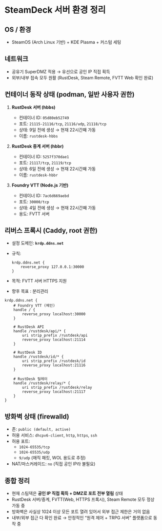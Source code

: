 # SteamDeck 서버 환경 정리

## OS / 환경
- SteamOS (Arch Linux 기반) + KDE Plasma + 커스텀 세팅

## 네트워크
- 공유기 SuperDMZ 적용 → 유선으로 공인 IP 직접 획득
- 외부/내부 접속 모두 원활 (RustDesk, Steam Remote, FVTT Web 확인 완료)

## 컨테이너 동작 상태 (podman, 일반 사용자 권한)
1. **RustDesk 서버 (hbbs)**
   - 컨테이너 ID: `05d80eb52749`
   - 포트: `21115-21116/tcp`, `21116/udp`, `21118/tcp`
   - 상태: 9일 전에 생성 → 현재 22시간째 가동
   - 이름: `rustdesk-hbbs`

2. **RustDesk 중계 서버 (hbbr)**
   - 컨테이너 ID: `5257f370dae1`
   - 포트: `21117/tcp`, `21119/tcp`
   - 상태: 6일 전에 생성 → 현재 22시간째 가동
   - 이름: `rustdesk-hbbr`

3. **Foundry VTT (Node.js 기반)**
   - 컨테이너 ID: `7ac6d669aebd`
   - 포트: `30000/tcp`
   - 상태: 4일 전에 생성 → 현재 22시간째 가동
   - 용도: FVTT 서버

## 리버스 프록시 (Caddy, root 권한)
- 설정 도메인: **`krdp.ddns.net`**
- 규칙:
  ```caddy
  krdp.ddns.net {
      reverse_proxy 127.0.0.1:30000
  }
  ```
- 목적: FVTT 서버 HTTPS 지원

- 향후 목표 : 분리관리
```caddyfile
krdp.ddns.net {
    # Foundry VTT (메인)
    handle / {
        reverse_proxy localhost:30000
    }
    
    # RustDesk API
    handle /rustdesk/api/* {
        uri strip_prefix /rustdesk/api
        reverse_proxy localhost:21114
    }
    
    # RustDesk ID
    handle /rustdesk/id/* {
        uri strip_prefix /rustdesk/id
        reverse_proxy localhost:21116
    }
    
    # RustDesk 릴레이
    handle /rustdesk/relay/* {
        uri strip_prefix /rustdesk/relay
        reverse_proxy localhost:21117
    }
}
```

## 방화벽 상태 (firewalld)
- 존: `public (default, active)`
- 허용 서비스: `dhcpv6-client`, `http`, `https`, `ssh`
- 허용 포트:
  - `1024-65535/tcp`
  - `1024-65535/udp`
  - `9/udp` (매직 패킷, WOL 용도로 추정)
- NAT/마스커레이드: `no` (직접 공인 IP라 불필요)

## 종합 정리
- 현재 스팀덱은 **공인 IP 직접 획득 + DMZ로 포트 전부 열림** 상태
- RustDesk 서버/중계, FVTT(Web, HTTPS 프록시), Steam Remote 모두 정상 가동 중
- 방화벽은 사실상 1024 이상 모든 포트 열려 있어서 외부 접근 제한은 거의 없음
- 내부/외부 접근 다 확인 완료 → 안정적인 “원격 제어 + TRPG 서버” 플랫폼으로 동작 중
